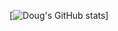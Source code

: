 [![Doug's GitHub stats](https://github-readme-stats.vercel.app/api?username=dajbelshaw&show_icons=true&theme=dark)]
